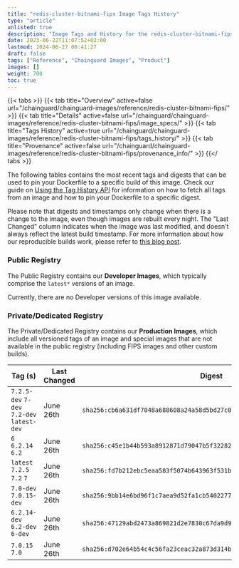 ```yaml
---
title: "redis-cluster-bitnami-fips Image Tags History"
type: "article"
unlisted: true
description: "Image Tags and History for the redis-cluster-bitnami-fips Chainguard Image"
date: 2023-06-22T11:07:52+02:00
lastmod: 2024-06-27 00:41:27
draft: false
tags: ["Reference", "Chainguard Images", "Product"]
images: []
weight: 700
toc: true
---
```


{{< tabs >}}
{{< tab title="Overview" active=false url="/chainguard/chainguard-images/reference/redis-cluster-bitnami-fips/" >}}
{{< tab title="Details" active=false url="/chainguard/chainguard-images/reference/redis-cluster-bitnami-fips/image_specs/" >}}
{{< tab title="Tags History" active=true url="/chainguard/chainguard-images/reference/redis-cluster-bitnami-fips/tags_history/" >}}
{{< tab title="Provenance" active=false url="/chainguard/chainguard-images/reference/redis-cluster-bitnami-fips/provenance_info/" >}}
{{</ tabs >}}

The following tables contains the most recent tags and digests that can be used to pin your Dockerfile to a specific build of this image. Check our guide on [Using the Tag History API](/chainguard/chainguard-images/using-the-tag-history-api/) for information on how to fetch all tags from an image and how to pin your Dockerfile to a specific digest.

Please note that digests and timestamps only change when there is a change to the image, even though images are rebuilt every night. The "Last Changed" column indicates when the image was last modified, and doesn't always reflect the latest build timestamp. For more information about how our reproducible builds work, please refer to [this blog post](https://www.chainguard.dev/unchained/reproducing-chainguards-reproducible-image-builds).

### Public Registry
The Public Registry contains our **Developer Images**, which typically comprise the `latest*` versions of an image.

Currently, there are no Developer versions of this image available.

### Private/Dedicated Registry
The Private/Dedicated Registry contains our **Production Images**, which include all versioned tags of an image and special images that are not available in the public registry (including FIPS images and other custom builds).

| Tag (s)                                     | Last Changed | Digest                                                                    |
|---------------------------------------------|--------------|---------------------------------------------------------------------------|
|  `7.2.5-dev` `7-dev` `7.2-dev` `latest-dev` | June 26th    | `sha256:cb6a631df7048a688608a24a58d5bd27c07edd24634ed07cfc595158a91bba45` |
|  `6` `6.2.14` `6.2`                         | June 26th    | `sha256:c45e1b44b593a8912871d79047b5f32282cd2d76088c3b20af78db52c5e0cfd1` |
|  `latest` `7.2.5` `7.2` `7`                 | June 26th    | `sha256:fd7b212ebc5eaa583f5074b643963f531b2956a5446f57cd6a66320b56957c2a` |
|  `7.0-dev` `7.0.15-dev`                     | June 26th    | `sha256:9bb14e6bd96f1c7aea9d52fa1cb54022771e28d33a2ac055c4560f13c546d3a6` |
|  `6.2.14-dev` `6.2-dev` `6-dev`             | June 26th    | `sha256:47129abd2473a869821d2e7830c67da9d9ae3bf4b777588b86a370aa35c3d043` |
|  `7.0.15` `7.0`                             | June 26th    | `sha256:d702e64b54c4c56fa23ceac32a873d314b22a2efbe8f979dfafaf399985fe611` |

